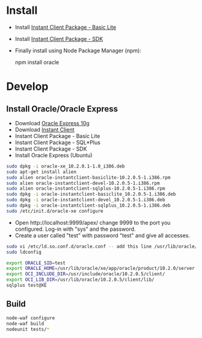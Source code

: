 # Install

 * Install [Instant Client Package - Basic Lite](http://www.oracle.com/technetwork/database/features/instant-client/index-097480.html)
 * Install [Instant Client Package - SDK](http://www.oracle.com/technetwork/database/features/instant-client/index-097480.html)
 * Finally install using Node Package Manager (npm):

    npm install oracle

# Develop

## Install Oracle/Oracle Express

 * Download [Oracle Express 10g](http://www.oracle.com/technetwork/database/express-edition/database10gxe-459378.html)
 * Download [Instant Client](http://www.oracle.com/technetwork/database/features/instant-client/index-097480.html)
  * Instant Client Package - Basic Lite
  * Instant Client Package - SQL*Plus
  * Instant Client Package - SDK
 * Install Oracle Express (Ubuntu)

```bash
sudo dpkg -i oracle-xe_10.2.0.1-1.0_i386.deb
sudo apt-get install alien
sudo alien oracle-instantclient-basiclite-10.2.0.5-1.i386.rpm 
sudo alien oracle-instantclient-devel-10.2.0.5-1.i386.rpm
sudo alien oracle-instantclient-sqlplus-10.2.0.5-1.i386.rpm
sudo dpkg -i oracle-instantclient-basiclite_10.2.0.5-1.i386.deb
sudo dpkg -i oracle-instantclient-devel_10.2.0.5-1.i386.deb
sudo dpkg -i oracle-instantclient-sqlplus_10.2.0.5-1.i386.deb
sudo /etc/init.d/oracle-xe configure
```

 * Open http://localhost:9999/apex/ change 9999 to the port you configured. Log-in with "sys" and the password.
 * Create a user called "test" with password "test" and give all accesses.
 
```bash
sudo vi /etc/ld.so.conf.d/oracle.conf -- add this line /usr/lib/oracle/10.2.0.5/client/lib/
sudo ldconfig

export ORACLE_SID=test
export ORACLE_HOME=/usr/lib/oracle/xe/app/oracle/product/10.2.0/server
export OCI_INCLUDE_DIR=/usr/include/oracle/10.2.0.5/client/
export OCI_LIB_DIR=/usr/lib/oracle/10.2.0.5/client/lib/
sqlplus test@XE
```

## Build

```bash
node-waf configure
node-waf build
nodeunit tests/*
```

